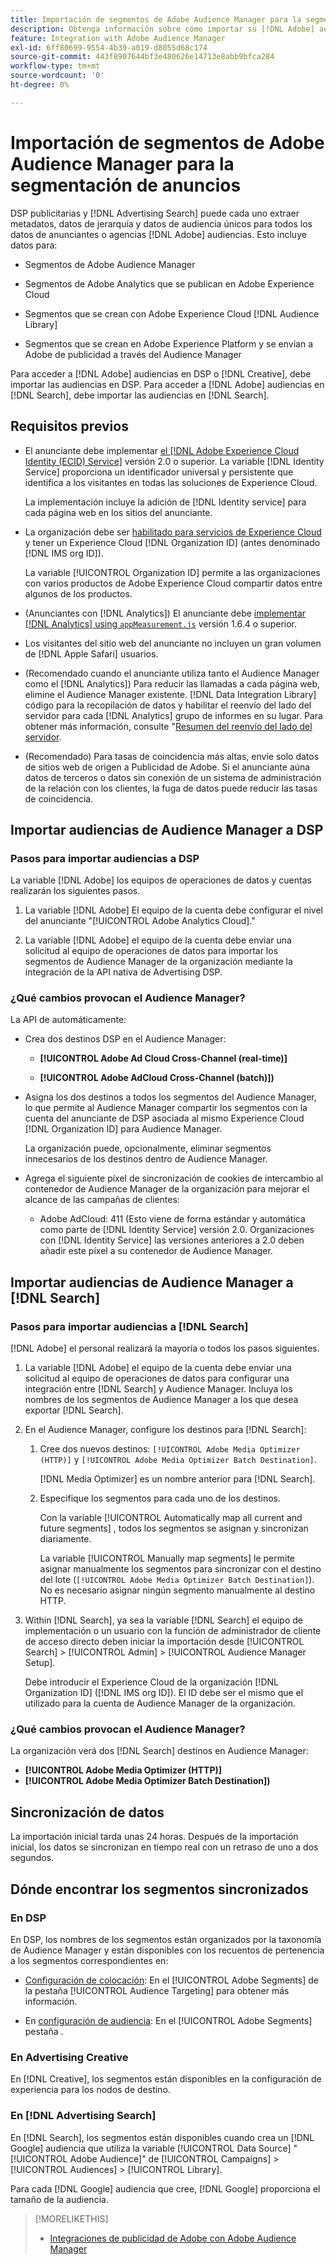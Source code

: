 ```yaml
---
title: Importación de segmentos de Adobe Audience Manager para la segmentación de anuncios
description: Obtenga información sobre cómo importar su [!DNL Adobe] audiencias en Advertising DSP y Buscar con Adobe Audience Manager
feature: Integration with Adobe Audience Manager
exl-id: 6ff80699-9554-4b39-a019-d8055d68c174
source-git-commit: 443f8907644bf3e480626e14713e8abb9bfca284
workflow-type: tm+mt
source-wordcount: '0'
ht-degree: 0%

---
```


# Importación de segmentos de Adobe Audience Manager para la segmentación de anuncios

DSP publicitarias y [!DNL Advertising Search] puede cada uno extraer metadatos, datos de jerarquía y datos de audiencia únicos para todos los datos de anunciantes o agencias [!DNL Adobe] audiencias<!-- segments or audiences? Standardize terms per AAM's docs -->. Esto incluye datos para:

* Segmentos de Adobe Audience Manager

* Segmentos de Adobe Analytics que se publican en Adobe Experience Cloud

* Segmentos que se crean con Adobe Experience Cloud [!DNL Audience Library]

* Segmentos que se crean en Adobe Experience Platform y se envían a Adobe de publicidad a través del Audience Manager

Para acceder a [!DNL Adobe] audiencias en DSP o [!DNL Creative], debe importar las audiencias en DSP. Para acceder a [!DNL Adobe] audiencias en [!DNL Search], debe importar las audiencias en [!DNL Search].

## Requisitos previos

* El anunciante debe implementar [el [!DNL Adobe Experience Cloud Identity (ECID) Service]](https://experienceleague.adobe.com/docs/id-service/using/intro/overview.html) versión 2.0 o superior. La variable [!DNL Identity Service] proporciona un identificador universal y persistente que identifica a los visitantes en todas las soluciones de Experience Cloud.

   La implementación incluye la adición de [!DNL Identity service] para cada página web en los sitios del anunciante.

* La organización debe ser [habilitado para servicios de Experience Cloud](https://experienceleague.adobe.com/docs/core-services/interface/services/core-services.html) y tener un Experience Cloud [!DNL Organization ID] (antes denominado [!DNL IMS org ID]).

   La variable [!UICONTROL Organization ID] permite a las organizaciones con varios productos de Adobe Experience Cloud compartir datos entre algunos de los productos.

* (Anunciantes con [!DNL Analytics]) El anunciante debe [implementar [!DNL Analytics] using `appMeasurement.js`](https://experienceleague.adobe.com/docs/analytics/implementation/js/overview.html) versión 1.6.4 o superior.

* Los visitantes del sitio web del anunciante no incluyen un gran volumen de [!DNL Apple Safari] usuarios.

* (Recomendado cuando el anunciante utiliza tanto el Audience Manager como el [!DNL Analytics]) Para reducir las llamadas a cada página web, elimine el Audience Manager existente. [!DNL Data Integration Library] código para la recopilación de datos y habilitar el reenvío del lado del servidor para cada [!DNL Analytics] grupo de informes en su lugar. Para obtener más información, consulte &quot;[Resumen del reenvío del lado del servidor](https://experienceleague.adobe.com/docs/analytics/admin/admin-tools/server-side-forwarding/ssf.html).

* (Recomendado) Para tasas de coincidencia más altas, envíe solo datos de sitios web de origen a Publicidad de Adobe. Si el anunciante aúna datos de terceros o datos sin conexión de un sistema de administración de la relación con los clientes, la fuga de datos puede reducir las tasas de coincidencia.

## Importar audiencias de Audience Manager a DSP

### Pasos para importar audiencias a DSP

La variable [!DNL Adobe] los equipos de operaciones de datos y cuentas realizarán los siguientes pasos.

1. La variable [!DNL Adobe] El equipo de la cuenta debe configurar el nivel del anunciante &quot;[!UICONTROL Adobe Analytics Cloud].&quot;

1. La variable [!DNL Adobe] el equipo de la cuenta debe enviar una solicitud<!-- Submit a request as a JIRA task? --> al equipo de operaciones de datos<!-- implementation team? --> para importar los segmentos de Audience Manager de la organización mediante la integración de la API nativa de Advertising DSP.

### ¿Qué cambios provocan el Audience Manager?

La API de automáticamente:

* Crea dos destinos DSP en el Audience Manager:

   * **[!UICONTROL Adobe Ad Cloud Cross-Channel (real-time)]**

   * **[!UICONTROL Adobe AdCloud Cross-Channel (batch)])**

* Asigna los dos destinos a todos los segmentos del Audience Manager, lo que permite al Audience Manager compartir los segmentos con la cuenta del anunciante de DSP asociada al mismo Experience Cloud [!DNL Organization ID] para Audience Manager. <!-- Verify -->

   La organización puede, opcionalmente, eliminar segmentos innecesarios de los destinos dentro de Audience Manager.

* Agrega el siguiente píxel de sincronización de cookies de intercambio al contenedor de Audience Manager de la organización para mejorar el alcance de las campañas de clientes:

   * Adobe AdCloud: 411 (Esto viene de forma estándar y automática como parte de [!DNL Identity Service] versión 2.0. Organizaciones con [!DNL Identity Service] las versiones anteriores a 2.0 deben añadir este píxel a su contenedor de Audience Manager.

## Importar audiencias de Audience Manager a [!DNL Search]

### Pasos para importar audiencias a [!DNL Search]

[!DNL Adobe] el personal realizará la mayoría o todos los pasos siguientes.

1. La variable [!DNL Adobe] el equipo de la cuenta debe enviar una solicitud al equipo de operaciones de datos para configurar una integración entre [!DNL Search] y Audience Manager. Incluya los nombres de los segmentos de Audience Manager a los que desea exportar [!DNL Search].

1. En el Audience Manager, configure los destinos para [!DNL Search]:

   1. Cree dos nuevos destinos: `[!UICONTROL Adobe Media Optimizer (HTTP)]` y `[!UICONTROL Adobe Media Optimizer Batch Destination]`.

      [!DNL Media Optimizer] es un nombre anterior para [!DNL Search].

   1. Especifique los segmentos para cada uno de los destinos.

      Con la variable [!UICONTROL Automatically map all current and future segments] , todos los segmentos se asignan y sincronizan diariamente.

      La variable [!UICONTROL Manually map segments] le permite asignar manualmente los segmentos para sincronizar con el destino del lote (`[!UICONTROL Adobe Media Optimizer Batch Destination]`). No es necesario asignar ningún segmento manualmente al destino HTTP.

1. Within [!DNL Search], ya sea la variable [!DNL Search] el equipo de implementación o un usuario con la función de administrador de cliente de acceso directo deben iniciar la importación desde [!UICONTROL Search] > [!UICONTROL Admin] > [!UICONTROL Audience Manager Setup].

   Debe introducir el Experience Cloud de la organización [!DNL Organization ID] ([!DNL IMS org ID]). El ID debe ser el mismo que el utilizado para la cuenta de Audience Manager de la organización.

### ¿Qué cambios provocan el Audience Manager?

La organización verá dos [!DNL Search] destinos en Audience Manager:

* **[!UICONTROL Adobe Media Optimizer (HTTP)]**
* **[!UICONTROL Adobe Media Optimizer Batch Destination])**

## Sincronización de datos

La importación inicial tarda unas 24 horas. Después de la importación inicial, los datos se sincronizan en tiempo real con un retraso de uno a dos segundos.

<!--
### How DSP Syncs the Data

DSP syncs the data automatically using the [!DNL Adobe Experience Cloud Identity (ECID) Service]. During synchronization, the [!DNL ECID Service] calls Adobe Advertising at [!DNL cm.eversttech.net]. Because Adobe Advertising is a trusted domain, ID syncs take place from parent pages rather than within the destination publishing iframes, as they do with most third-party activation partners. Audience Manager identifies unique users by device IDs, using the [Audience Manager [!DNL Unique User ID (AAM UUID)]](https://experienceleague.adobe.com/docs/audience-manager/user-guide/reference/ids-in-aam.html#global-device-ids), also called the [!DNL Device ID].

![Synchronization of [!DNL Adobe] audiences in DSP](/help/integrations/assets/audience-manager-sync.png)

### How Search Syncs the Data
-->

<!-- 
Segment membership data is sent only after one of the following events occurs:

* (Advertisers with DSP):

  * The segment is targeted in an Adobe Advertising display ad.

  * The segment is added to the [!DNL Adobe AdCloud Cross-Channel] batch and real-time destinations within the Audience Manager user interface.

* (Advertisers with [!DNL Search]):

  * The segment is targeted in an Adobe Advertising search ad.

  * The segment is added to the [!DNL Adobe Media Optimizer] batch and HTTP destinations within the Audience Manager user interface.
 -->
<!-- Is membership data/whatever available in Creative? If so, does it show the same as DSP? -->

## Dónde encontrar los segmentos sincronizados

### En DSP

En DSP, los nombres de los segmentos están organizados por la taxonomía de Audience Manager y están disponibles con los recuentos de pertenencia a los segmentos correspondientes en:

* [Configuración de colocación](/help/dsp/campaign-management/placements/placement-settings.md#audience-targeting): En el [!UICONTROL Adobe Segments] de la pestaña [!UICONTROL Audience Targeting] para obtener más información.

* En [configuración de audiencia](/help/dsp/audiences/audience-settings.md): En el [!UICONTROL Adobe Segments] pestaña .

### En Advertising Creative

En [!DNL Creative], los segmentos están disponibles en la configuración de experiencia para los nodos de destino.

### En [!DNL Advertising Search]

En [!DNL Search], los segmentos están disponibles cuando crea un [!DNL Google] audiencia que utiliza la variable [!UICONTROL Data Source] &quot;[!UICONTROL Adobe Audience]&quot; de [!UICONTROL Campaigns] > [!UICONTROL Audiences] > [!UICONTROL Library].

Para cada [!DNL Google] audiencia que cree, [!DNL Google] proporciona el tamaño de la audiencia.

>[!MORELIKETHIS]
>
>* [Integraciones de publicidad de Adobe con Adobe Audience Manager](/help/integrations/audience-manager/overview.md)

